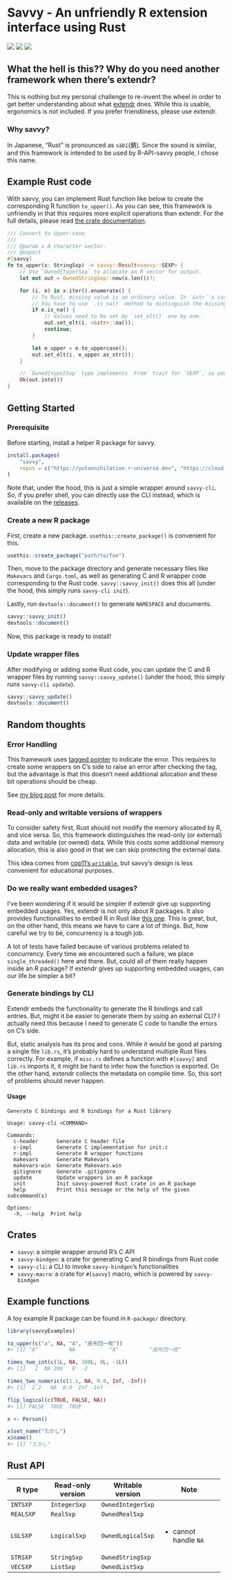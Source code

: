 
<!-- README.md is generated from README.qmd. Please edit that file -->

# Savvy - An unfriendly R extension interface using Rust

<!-- badges: start -->

[![](https://img.shields.io/github/actions/workflow/status/yutannihilation/savvy/R-CMD-check.yaml?style=flat-square&logo=github)](https://github.com/yutannihilation/savvy/actions/workflows/R-CMD-check.yaml)
[![](https://img.shields.io/crates/v/savvy.svg?style=flat-square&logo=rust)](https://crates.io/crates/savvy)
[![](https://img.shields.io/docsrs/savvy.svg?style=flat-square&logo=docsdotrs)](https://docs.rs/savvy/latest/)

<!-- badges: end -->

## What the hell is this?? Why do you need another framework when there’s extendr?

This is nothing but my personal challenge to re-invent the wheel in
order to get better understanding about what
[extendr](https://extendr.github.io/) does. While this is usable,
ergonomics is not included. If you prefer friendliness, please use
extendr.

### Why savvy?

In Japanese, “Rust” is pronounced as `sàbí`(錆). Since the sound is
similar, and this framework is intended to be used by R-API-savvy
people, I chose this name.

## Example Rust code

With savvy, you can implement Rust function like below to create the
corresponding R function `to_upper()`. As you can see, this framework is
unfriendly in that this requires more explicit operations than extendr.
For the full details, please read [the crate
documentation](https://yutannihilation.github.io/savvy/savvy/index.html).

``` rust
/// Convert to Upper-case
/// 
/// @param x A character vector.
/// @export
#[savvy]
fn to_upper(x: StringSxp) -> savvy::Result<savvy::SEXP> {
    // Use `Owned{type}Sxp` to allocate an R vector for output.
    let mut out = OwnedStringSxp::new(x.len())?;

    for (i, e) in x.iter().enumerate() {
        // To Rust, missing value is an ordinary value. In `&str`'s case, it's just "NA".
        // You have to use `.is_na()` method to distinguish the missing value.
        if e.is_na() {
            // Values need to be set by `set_elt()` one by one.
            out.set_elt(i, <&str>::na());
            continue;
        }

        let e_upper = e.to_uppercase();
        out.set_elt(i, e_upper.as_str());
    }

    // `Owned{type}Sxp` type implements `From` trait for `SEXP`, so you can use `into()`.
    Ok(out.into())
}
```

## Getting Started

### Prerequisite

Before starting, install a helper R package for savvy.

``` r
install.packages(
    "savvy",
    repos = c("https://yutannihilation.r-universe.dev", "https://cloud.r-project.org")
)
```

Note that, under the hood, this is just a simple wrapper around
`savvy-cli`. So, if you prefer shell, you can directly use the CLI
instead, which is available on the
[releases](https://github.com/yutannihilation/savvy/releases).

### Create a new R package

First, create a new package. `usethis::create_package()` is convenient
for this.

``` r
usethis::create_package("path/to/foo")
```

Then, move to the package directory and generate necessary files like
`Makevars` and `Cargo.toml`, as well as generating C and R wrapper code
corresponding to the Rust code. `savvy::savvy_init()` does this all
(under the hood, this simply runs `savvy-cli init`).

Lastly, run `devtools::document()` to generate `NAMESPACE` and
documents.

``` r
savvy::savvy_init()
devtools::document()
```

Now, this package is ready to install!

### Update wrapper files

After modifying or adding some Rust code, you can update the C and R
wrapper files by running `savvy::savvy_update()` (under the hood, this
simply runs `savvy-cli update`).

``` r
savvy::savvy_update()
devtools::document()
```

## Random thoughts

### Error Handling

This framework uses [tagged
pointer](%22https://en.wikipedia.org/wiki/Tagged_pointer%22) to indicate
the error. This requires to create some wrappers on C’s side to raise an
error after checking the tag, but the advantage is that this doesn’t
need additional allocation and these bit operations should be cheap.

See [my blog
post](https://yutani.rbind.io/post/dont-panic-we-can-unwind/) for more
details.

### Read-only and writable versions of wrappers

To consider safety first, Rust should not modify the memory allocated by
R, and vice versa. So, this framework distinguishes the read-only (or
external) data and writable (or owned) data. While this costs some
additional memory allocation, this is also good in that we can skip
protecting the external data.

This idea comes from [cpp11’s
`writable`](https://cpp11.r-lib.org/articles/motivations.html#copy-on-write-semantics),
but savvy’s design is less convenient for educational purposes.

### Do we really want embedded usages?

I’ve been wondering if it would be simpler if extendr give up supporting
embedded usages. Yes, extendr is not only about R packages. It also
provides functionalities to embed R in Rust like [this
one](https://github.com/yutannihilation/extendr-tide-api-server-example).
This is great, but, on the other hand, this means we have to care a lot
of things. But, how careful we try to be, concurrency is a tough job.

A lot of tests have failed because of various problems related to
concurrency. Every time we encountered such a failure, we place
`single_threaded()` here and there. But, could all of them really happen
inside an R package? If extendr gives up supporting embedded usages, can
our life be simpler a bit?

### Generate bindings by CLI

Extendr embeds the functionality to generate the R bindings and call
entries. But, might it be easier to generate them by using an external
CLI? I actually need this because I need to generate C code to handle
the errors on C’s side.

But, static analysis has its pros and cons. While it would be good at
parsing a single file `lib.rs`, it’s probably hard to understand
multiple Rust files correctly. For example, if `misc.rs` defines a
function with `#[savvy]` and `lib.rs` imports it, it might be hard to
infer how the function is exported. On the other hand, extendr collects
the metadata on compile time. So, this sort of problems should never
happen.

#### Usage

``` console
Generate C bindings and R bindings for a Rust library

Usage: savvy-cli <COMMAND>

Commands:
  c-header      Generate C header file
  c-impl        Generate C implementation for init.c
  r-impl        Generate R wrapper functions
  makevars      Generate Makevars
  makevars-win  Generate Makevars.win
  gitignore     Generate .gitignore
  update        Update wrappers in an R package
  init          Init savvy-powered Rust crate in an R package
  help          Print this message or the help of the given subcommand(s)

Options:
  -h, --help  Print help
```

## Crates

- `savvy`: a simple wrapper around R’s C API
- `savvy-bindgen`: a crate for generating C and R bindings from Rust
  code
- `savvy-cli`: a CLI to invoke `savvy-bindgen`’s functionalities
- `savvy-macro`: a crate for `#[savvy]` macro, which is powered by
  `savvy-bindgen`

## Example functions

A toy example R package can be found in `R-package/` directory.

``` r
library(savvyExamples)

to_upper(c("a", NA, "A", "座布団一枚"))
#> [1] "A"          NA           "A"          "座布団一枚"

times_two_int(c(1L, NA, 100L, 0L, -1L))
#> [1]   2  NA 200   0  -2

times_two_numeric(c(1.1, NA, 0.0, Inf, -Inf))
#> [1]  2.2   NA  0.0  Inf -Inf

flip_logical(c(TRUE, FALSE, NA))
#> [1] FALSE  TRUE  TRUE

x <- Person()

x$set_name("たかし")
x$name()
#> [1] "たかし"
```

## Rust API

<table style="width:98%;">
<colgroup>
<col style="width: 19%" />
<col style="width: 24%" />
<col style="width: 24%" />
<col style="width: 30%" />
</colgroup>
<thead>
<tr class="header">
<th>R type</th>
<th>Read-only version</th>
<th>Writable version</th>
<th>Note</th>
</tr>
</thead>
<tbody>
<tr class="odd">
<td><code>INTSXP</code></td>
<td><code>IntegerSxp</code></td>
<td><code>OwnedIntegerSxp</code></td>
<td></td>
</tr>
<tr class="even">
<td><code>REALSXP</code></td>
<td><code>RealSxp</code></td>
<td><code>OwnedRealSxp</code></td>
<td></td>
</tr>
<tr class="odd">
<td><code>LGLSXP</code></td>
<td><code>LogicalSxp</code></td>
<td><code>OwnedLogicalSxp</code></td>
<td><ul>
<li>cannot handle <code>NA</code></li>
</ul></td>
</tr>
<tr class="even">
<td><code>STRSXP</code></td>
<td><code>StringSxp</code></td>
<td><code>OwnedStringSxp</code></td>
<td></td>
</tr>
<tr class="odd">
<td><code>VECSXP</code></td>
<td><code>ListSxp</code></td>
<td><code>OwnedListSxp</code></td>
<td></td>
</tr>
</tbody>
</table>
